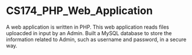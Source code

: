 # CS174_PHP_Web_Application
A web application is written in PHP.
This web application reads files uploacded in input by an Admin.
Built a MySQL database to store the information related to Admin, such as username and password, in a secure way.

